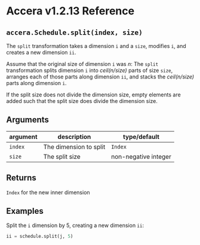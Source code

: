 [//]: # (Project: Accera)
[//]: # (Version: v1.2.13)

# Accera v1.2.13 Reference

## `accera.Schedule.split(index, size)`
The `split` transformation takes a dimension `i` and a `size`, modifies `i`, and creates a new dimension `ii`.

Assume that the original size of dimension `i` was *n*: The `split` transformation splits dimension `i` into *ceil(n/size)* parts of size `size`, arranges each of those parts along dimension `ii`, and stacks the *ceil(n/size)* parts along dimension `i`.

If the split size does not divide the dimension size, empty elements are added such that the split size does divide the dimension size.

## Arguments

argument | description | type/default
--- | --- | ---
`index` | The dimension to split | `Index`
`size` | The split size | non-negative integer

## Returns
`Index` for the new inner dimension

## Examples

Split the `i` dimension by 5, creating a new dimension `ii`:

```python
ii = schedule.split(j, 5)
```

<div style="page-break-after: always;"></div>


